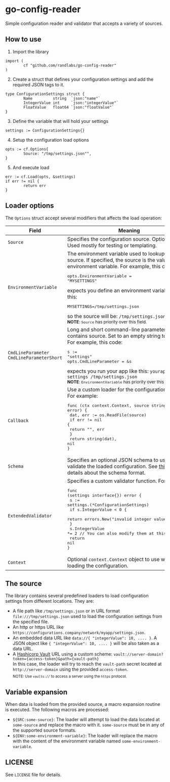 # go-config-reader

Simple configuration reader and validator that accepts a variety of sources.

## How to use

1. Import the library

```golang
import (
        cf "github.com/randlabs/go-config-reader"
)
```

2. Create a struct that defines your configuration settings and add the required JSON tags to it.

```golang
type ConfigurationSettings struct {
        Name         string  `json:"name"`
        IntegerValue int     `json:"integerValue"`
        FloatValue   float64 `json:"floatValue"`
}
```

3. Define the variable that will hold your settings

```golang
settings := ConfigurationSettings{}
```

4. Setup the configuration load options

```golang
opts := cf.Options{
        Source: "/tmp/settings.json"",
}
```

5. And execute load

```golang
err := cf.Load(opts, &settings)
if err != nil {
        return err
}
```

## Loader options

The `Options` struct accept several modifiers that affects the load operation:

| Field                                            | Meaning                                                                                                                                                                                                                                                                                                                                                                                                                   |
|--------------------------------------------------|---------------------------------------------------------------------------------------------------------------------------------------------------------------------------------------------------------------------------------------------------------------------------------------------------------------------------------------------------------------------------------------------------------------------------|
| `Source`                                         | Specifies the configuration source. Optional.<br />Used mostly for testing or templating.                                                                                                                                                                                                                                                                                                                                 |
| `EnvironmentVariable`                            | The environment variable used to lookup for the source. If specified, the source is the value of the environment variable. For example, this code:<br /><pre>opts.EnvironmentVariable = "MYSETTINGS"</pre>expects you define an environment variable like this:<br /><pre>MYSETTINGS=/tmp/settings.json</pre>so the source will be: `/tmp/settings.json`<br /><sub>**NOTE**: `Source` has priority over this field.</sub> |
| `CmdLineParameter`<br />`CmdLineParameterShort`  | Long and short command-line parameters that contains source. Set to an empty string to disable. For example, this code:<br /><pre>s := "settings"<br />opts.CmdLineParameter = &s</pre>expects you run your app like this: `yourapp --settings /tmp/settings.json`<br /><sub>**NOTE**: `EnvironmentVariable` has priority over this field.                                                                                |
| `Callback`                                       | Use a custom loader for the configuration settings. For example:<br /><pre>func (ctx context.Context, source string) (string, error) {<br />        dat, err := os.ReadFile(source)<br />        if err != nil {<br />                return "", err<br />        }<br />        return string(dat), nil<br />}</pre>                                                                                                     | 
| `Schema`                                         | Specifies an optional JSON schema to use to validate the loaded configuration. See [this page](https://json-schema.org/) for details about the schema format.                                                                                                                                                                                                                                                             |
| `ExtendedValidator`                              | Specifies a custom validator function. For example:<br /><pre>func (settings interface{}) error {<br />        s := settings.(*ConfigurationSettings)<br />        if s.IntegerValue < 0 {<br />                return errors.New("invalid integer value")<br />        }<br />        s.IntegerValue *= 2 // You can also modify them at this stage<br />        return nil<br />}</pre>                                 |
| `Context`                                        | Optional `context.Context` object to use while loading the configuration.                                                                                                                                                                                                                                                                                                                                                 |

## The source

The library contains several predefined loaders to load configuration settings from different locations. They are:

* A file path like `/tmp/settings.json` or in URL format `file:///tmp/settings.json` used to load the configuration settings from the specified file.
* An http or https URL like `https://configurations.company/network/myapp/settings.json`.
* An embedded data URL like `data://{ "integerValue": 10, .... }`. A JSON object like `{ "integerValue": 10, .... }` will be also taken as a data URL.
* A [Hashicorp Vault](https://www.vaultproject.io/) URL using a custom scheme: `vault://server-domain?token={access-token}&path={vault-path}`<br />In this case, the loader will try to reach the `vault-path` secret located at `http://server-domain` using the provided `access-token`.<br /><sub>NOTE: Use `vaults://` to access a server using the `https` protocol.</sub>

## Variable expansion

When data is loaded from the provided source, a macro expansion routine is executed. The following macros are processed:

* `${SRC:some-source}`: The loader will attempt to load the data located at `some-source` and replace the macro with it. `some-source` must be in any of the supported source formats.
* `${ENV:some-environment-variable}`: The loader will replace the macro with the content of the environment variable named `some-environment-variable`.

## LICENSE

See `LICENSE` file for details.
